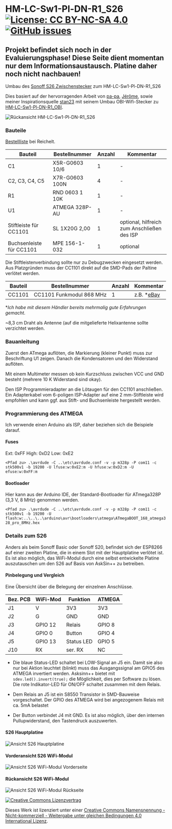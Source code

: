 # HM-LC-Sw1-Pl-DN-R1_S26     [![License: CC BY-NC-SA 4.0](https://img.shields.io/badge/License-CC%20BY--NC--SA%204.0-lightgrey.svg)](https://creativecommons.org/licenses/by-nc-sa/4.0/)     [![GitHub issues](https://img.shields.io/github/issues/der-pw/HM-LC-Sw1-Pl-DN-R1_S26.svg)](https://github.com/der-pw/HM-LC-Sw1-Pl-DN-R1_S26/issues)

## Projekt befindet sich noch in der Evaluierungsphase! Diese Seite dient momentan nur dem Informationsaustausch. Platine daher noch nicht nachbauen!

Umbau des [Sonoff S26 Zwischenstecker](https://www.itead.cc/sonoff-s26-wifi-smart-plug.html) zum HM-LC-Sw1-Pl-DN-R1_S26

Dies basiert auf der hervorragenden Arbeit von [pa-pa](https://github.com/pa-pa/AskSinPP),  [Jérôme](https://github.com/jp112sdl/Beispiel_AskSinPP), sowie meiner Inspirationsquelle [stan23](https://github.com/stan23) mit seinem Umbau OBI-Wifi-Stecker zu [HM-LC-Sw1-Pl-DN-R1_OBI](https://github.com/stan23/HM-LC-Sw1-Pl-DN-R1_OBI).

![Rückansicht HM-LC-Sw1-Pl-DN-R1_S26](https://github.com/der-pw/HM-LC-Sw1-Pl-DN-R1_S26/raw/master/img/PCB_3D_back.jpg "Rückansicht HM-LC-Sw1-Pl-DN-R1_S26")

### Bauteile

[Bestellliste](https://www.reichelt.de/my/1496083) bei Reichelt.

Bauteil                  | Bestellnummer   | Anzahl | Kommentar
------------------------ | --------------- | ------ | ---------
C1                       | X5R-G0603 10/6  |   1    | -
C2, C3, C4, C5           | X7R-G0603 100N  |   4    | -
R1                       | RND 0603 1 10K  |   1    | -
U1                       | ATMEGA 328P-AU  |   1    | -
Stiftleiste für CC1101   | SL 1X20G 2,00   |   1    | optional, hilfreich zum Anschließen des ISP
Buchsenleiste für CC1101 | MPE 156-1-032   |   1    | optional

Die Stiftleistenverbindung sollte nur zu Debugzwecken eingesetzt werden. Aus Platzgründen muss der CC1101 direkt auf die SMD-Pads der Paltine verlötet werden.

Bauteil | Bestellnummer            | Anzahl | Kommentar
------- | ------------------------ | ------ | ---------
CC1101  | CC1101 Funkmodul 868 MHz |   1    | z.B. *[eBay](https://www.ebay.de/itm/163171439732)

**Ich habe mit diesem Händler bereits mehrmalig gute Erfahrungen gemacht.*

~8,3 cm Draht als Antenne (auf die mitgelieferte Helixantenne sollte verzichtet werden.

### Bauanleitung

Zuerst den ATmega auflöten, die Markierung (kleiner Punkt) muss zur Beschriftung U1 zeigen.
Danach die Kondensatoren und den Widerstand auflöten.

Mit einem Multimeter messen ob kein Kurzschluss zwischen VCC und GND besteht (mehrere 10 K Widerstand sind okay).

Den ISP Programmieradapter an die Lötaugen für den CC1101 anschließen. Ein Adapterkabel vom 6-poligen ISP-Adapter auf eine 2 mm-Stiftleiste wird empfohlen und kann ggf. aus Stift- und Buchsenleiste hergestellt werden.

### Programmierung des ATMEGA
Ich verwende einen Arduino als ISP, daher beziehen sich die Beispiele darauf.

#### Fuses
Ext: 0xFF High: 0xD2 Low: 0xE2

`<Pfad zu> .\avrdude -C ..\etc\avrdude.conf -v -p m328p -P com11 -c stk500v1 -b 19200 -U lfuse:w:0xE2:m -U hfuse:w:0xD2:m -U efuse:w:0xFF:m`

#### Bootloader
Hier kann aus der Arduino IDE, der Standard-Bootloader für ATmega328P (3,3 V, 8 MHz) genommen werden.

`<Pfad zu> .\avrdude -C ..\etc\avrdude.conf -v -p m328p -P com11 -c stk500v1 -b 19200 -U flash:w:..\..\..\arduino\avr\bootloaders\atmega\ATmegaBOOT_168_atmega328_pro_8MHz.hex`

### Details zum S26
 
 Anders als beim Sonoff Basic oder Sonoff S20, befindet sich der ESP8266 auf einer zweiten Platine, die in einem Slot mit der Hauptplatine verlötet ist.
 Es ist also möglich, das WiFi-Modul durch eine selbst entwickelte Platine auszutauschen um den S26 auf Basis von AskSin++ zu betreiben.
 
 #### Pinbelegung und Vergleich
 
Eine Übersicht über die Belegung der einzelnen Anschlüsse.
 
 Bez. PCB | WiFi-Mod  | Funktion    | ATMEGA 
----------|-----------|-------------|--------
 J1       | V         | 3V3         | 3V3
 J2       | G         | GND         | GND
 J3       | GPIO 12   | Relais      | GPIO 8
 J4       | GPIO 0    | Button      | GPIO 4
 J5       | GPIO 13   | Status LED  | GPIO 5
 J10      | RX        | ser. RX     | NC
 
- Die blaue Status-LED schaltet bei LOW-Signal an J5 ein. Damit sie also nur bei Aktion leuchtet (blinkt) muss das Ausgangssignal am GPIO5 des ATMEGA invertiert werden. Asksinn++ bietet mit `sdev.led().invert(true);` die Möglichkeit, dies per Software zu lösen.
Die rote Indikator-LED für ON/OFF schaltet zusammen mit dem Relais.

- Dem Relais an J5 ist ein S8550 Transistor in SMD-Bauweise vorgeschaltet. Der GPIO des ATMEGA wird bei angezogenem Relais mit ca. 5mA belastet

- Der Button verbindet J4 mit GND. Es ist also möglich, über den internen Pullupwiderstand, den Tastendruck auszuwerten.

#### S26 Hauptplatine
![Ansicht S26 Hauptplatine](https://github.com/der-pw/HM-LC-Sw1-Pl-DN-R1_S26/raw/master/img/S26_main.jpg "Ansicht S26 Hauptplatine")

#### Vorderansicht S26 WiFi-Modul 
![Ansicht S26 WiFi-Modul Vorderseite](https://raw.githubusercontent.com/der-pw/HM-LC-Sw1-Pl-DN-R1_S26/master/img/S26_wifi_front.jpg "Ansicht S26 WiFi-Modul Vorderseite")

#### Rückansicht S26 WiFi-Modul 
![Ansicht S26 WiFi-Modul Rückseite](https://raw.githubusercontent.com/der-pw/HM-LC-Sw1-Pl-DN-R1_S26/master/img/S26_wifi_back.jpg "Ansicht S26 WiFi-Modul Rückseite")


[![Creative Commons Lizenzvertrag](https://i.creativecommons.org/l/by-nc-sa/4.0/88x31.png)](http://creativecommons.org/licenses/by-nc-sa/4.0/)

Dieses Werk ist lizenziert unter einer [Creative Commons Namensnennung - Nicht-kommerziell - Weitergabe unter gleichen Bedingungen 4.0 International Lizenz](http://creativecommons.org/licenses/by-nc-sa/4.0/).
